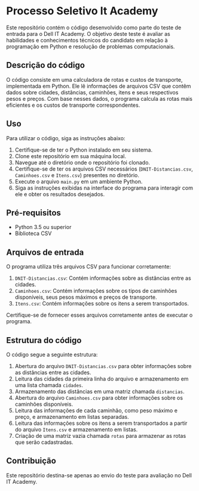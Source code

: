 # Processo Seletivo It Academy

Este repositório contém o código desenvolvido como parte do teste de entrada para o Dell IT Academy. O objetivo deste teste é avaliar as habilidades e conhecimentos técnicos do candidato em relação à programação em Python e resolução de problemas computacionais.

## Descrição do código

O código consiste em uma calculadora de rotas e custos de transporte, implementada em Python. Ele lê informações de arquivos CSV que contêm dados sobre cidades, distâncias, caminhões, itens e seus respectivos pesos e preços. Com base nesses dados, o programa calcula as rotas mais eficientes e os custos de transporte correspondentes.

## Uso

Para utilizar o código, siga as instruções abaixo:

1. Certifique-se de ter o Python instalado em seu sistema.
2. Clone este repositório em sua máquina local.
3. Navegue até o diretório onde o repositório foi clonado.
4. Certifique-se de ter os arquivos CSV necessários (`DNIT-Distancias.csv`, `Caminhoes.csv` e `Itens.csv`) presentes no diretório.
5. Execute o arquivo `main.py` em um ambiente Python.
6. Siga as instruções exibidas na interface do programa para interagir com ele e obter os resultados desejados.

## Pré-requisitos

- Python 3.5 ou superior
- Biblioteca CSV

## Arquivos de entrada

O programa utiliza três arquivos CSV para funcionar corretamente:

1. `DNIT-Distancias.csv`: Contém informações sobre as distâncias entre as cidades.
2. `Caminhoes.csv`: Contém informações sobre os tipos de caminhões disponíveis, seus pesos máximos e preços de transporte.
3. `Itens.csv`: Contém informações sobre os itens a serem transportados.

Certifique-se de fornecer esses arquivos corretamente antes de executar o programa.

## Estrutura do código

O código segue a seguinte estrutura:

1. Abertura do arquivo `DNIT-Distancias.csv` para obter informações sobre as distâncias entre as cidades.
2. Leitura das cidades da primeira linha do arquivo e armazenamento em uma lista chamada `cidades`.
3. Armazenamento das distâncias em uma matriz chamada `distancias`.
4. Abertura do arquivo `Caminhoes.csv` para obter informações sobre os caminhões disponíveis.
5. Leitura das informações de cada caminhão, como peso máximo e preço, e armazenamento em listas separadas.
6. Leitura das informações sobre os itens a serem transportados a partir do arquivo `Itens.csv` e armazenamento em listas.
7. Criação de uma matriz vazia chamada `rotas` para armazenar as rotas que serão cadastradas.

## Contribuição

Este repositório destina-se apenas ao envio do teste para avaliação no Dell IT Academy.
